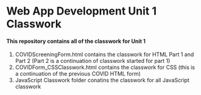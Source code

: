 # Web App Development Unit 1 Classwork
#### This repository contains all of the classwork for Unit 1
1. COVIDScreeningForm.html contains the classwork for HTML Part 1 and Part 2 (Part 2 is a continuation of classwork started for part 1)
2. COVIDForm_CSSClasswork.html contains the classwork for CSS (this is a continuation of the previous COVID HTML form)
3. JavaScript Classwork folder conatins the classwork for all JavaScript classwork
